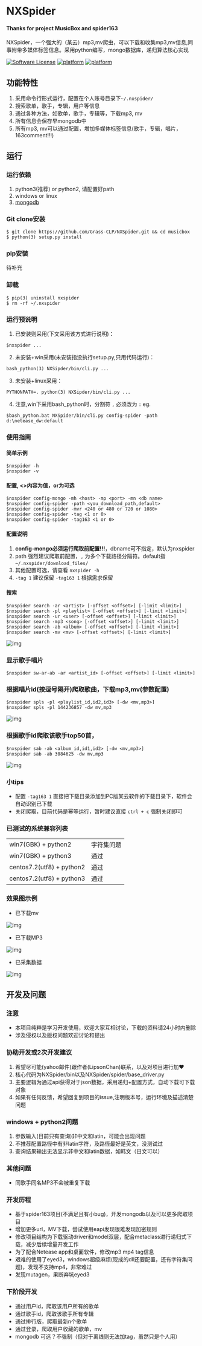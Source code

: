 NXSpider
=================


#### Thanks for project MusicBox and spider163

NXSpider，一个强大的（某云）mp3,mv爬虫，可以下载和收集mp3,mv信息,同事附带多媒体标签信息。采用python编写，mongo数据库，递归算法核心实现

[![Software License](https://img.shields.io/pypi/l/Django.svg)](LICENSE.md)
[![platform](https://img.shields.io/badge/python-2.7-green.svg)]()
[![platform](https://img.shields.io/badge/python-3.5-green.svg)]()

## 功能特性
1. 采用命令行形式运行，配置在个人账号目录下```~/.nxspider/```
2. 搜索歌单，歌手，专辑，用户等信息
3. 通过各种方法，如歌单，歌手，专辑等，下载mp3, mv
4. 所有信息会保存早mongodb中
5. 所有mp3, mv可以通过配置，增加多媒体标签信息(歌手，专辑，唱片，163comment!!!)

## 运行
### 运行依赖
1. python3(推荐) or python2, 请配置好path
2. windows or linux
3. [mongodb](https://docs.mongodb.com/manual/installation/)

### Git clone安装
    $ git clone https://github.com/Grass-CLP/NXSpider.git && cd musicbox
    $ python(3) setup.py install

### pip安装
待补充

### 卸载
    $ pip(3) uninstall nxspider
    $ rm -rf ~/.nxspider

### 运行预说明
1. 已安装则采用(下文采用该方式进行说明)：
```
$nxspider ...
```
2. 未安装+win采用(未安装指没执行setup.py,只用代码运行)：
```
bash_python(3) NXSipder/bin/cli.py ...
```
3. 未安装+linux采用：
```
PYTHONPATH=. python(3) NXSipder/bin/cli.py ...
```
4. 注意,win下采用bash_python时，分割符 ```,``` 必须改为 ```:``` eg.
```
$bash_python.bat NXSpider/bin/cli.py config-spider -path d:\netease_dw:default
```


### 使用指南
#### 简单示例
	$nxspider -h
	$nxspider -v

#### 配置, <>内容为值，or为可选
	$nxspider config-mongo -mh <host> -mp <port> -mn <db name>
	$nxspider config-spider -path <you_download_path,default> 
	$nxspider config-spider -mvr <240 or 480 or 720 or 1080>
	$nxspider config-spider -tag <1 or 0>
	$nxspider config-spider -tag163 <1 or 0>

#### 配置说明
1. **config-mongo必须运行爬取前配置!!!**，dbname可不指定，默认为nxspider
2. path 强烈建议爬取前配置，```,``` 为多个下载路径分隔符。default指```~/.nxspider/download_files/```
3. 其他配置可选，请查看 ```nxspider -h```
4. ```-tag 1``` 建议保留 ```-tag163 1``` 根据需求保留

#### 搜索
	$nxspider search -ar <artist> [-offset <offset>] [-limit <limit>]
	$nxspider search -pl <playlist> [-offset <offset>] [-limit <limit>]
	$nxspider search -ur <user> [-offset <offset>] [-limit <limit>]
	$nxspider search -mp3 <song> [-offset <offset>] [-limit <limit>]
	$nxspider search -ab <album> [-offset <offset>] [-limit <limit>]
	$nxspider search -mv <mv> [-offset <offset>] [-limit <limit>]

![img](img/search_ab.png)

### 显示歌手唱片
	$nxspider sw-ar-ab -ar <artist_id> [-offset <offset>] [-limit <limit>]

### 根据唱片id(按逗号隔开)爬取歌曲，下载mp3,mv(参数配置)
	$nxspider spls -pl <playlist_id,id2,id3> [-dw <mv,mp3>]
	$nxspider spls -pl 144236857 -dw mv,mp3

![img](img/spider_spls.png)

### 根据歌手id爬取该歌手top50首，
    $nxspider sab -ab <album_id,id1,id2> [-dw <mv,mp3>]
    $nxspider sab -ab 3084625 -dw mv,mp3

![img](img/sar-top-mp3.png)

### 小tips
- 配置 ```-tag163 1``` 直接把下载目录添加到PC版某云软件的下载目录下，软件会自动识别已下载
- 关闭爬取，目前代码是幂等运行，暂时建议直接 ```ctrl + c``` 强制关闭即可


### 已测试的系统兼容列表
<table>
	<tr> <td>win7(GBK) + python2</td> <td>字符集问题</td> </tr>
	<tr> <td>win7(GBK) + python3</td> <td>通过</td> </tr>
	<tr> <td>centos7.2(utf8) + python2</td> <td>通过</td> </tr>
	<tr> <td>centos7.2(utf8) + python3</td> <td>通过</td> </tr>
</table>

### 效果图示例
- 已下载mv

![img](img/mv_download.png)

- 已下载MP3

![img](img/mp3_download.png)

- 已采集数据

![img](img/mongodb_data.png)

## 开发及问题

### 注意
- 本项目纯粹是学习开发使用，欢迎大家互相讨论，下载的资料请24小时内删除
- 涉及侵权以及版权问题欢迎讨论和提出

### 协助开发或2次开发建议
1. 希望尽可能(yahoo邮件)跟作者(LipsonChan)联系，以及对项目进行加❤
2. 核心代码为NXSpider/bin以及NXSpider/spider/base_driver.py
3. 主要逻辑为通过api获得对于json数据，采用递归+配置方式，自动下载可下载对象
4. 如果有任何反馈，希望回复到项目的issue,注明版本号，运行环境及描述清楚问题

### windows + python2问题
1. 参数输入(目前只有查询)非中文和latin，可能会出现问题
2. 不推荐配置路径中有非latin字符，及路径最好是英文，没测试过
3. 查询结果输出无法显示非中文和latin数据，如韩文（日文可以）


### 其他问题
- 同歌手同名MP3不会被重复下载

### 开发历程
- 基于spider163项目(不满足且有小bug)，开发mongodb以及可以更多爬取项目
- 增加更多url，MV下载，尝试使用eapi发现很难发现加密规则
- 修改项目结构为下载驱动driver和model双层，配合metaclass进行递归式下载，减少后续增量开发工作
- 为了配合Netease app和桌面软件，修改mp3 mp4 tag信息
- 艰难的使用了eyed3，windows超级麻烦(现成的dll还要配置，还有字符集问题)，发现不支持mp4，非常难过
- 发现mutagen，果断弃坑eyed3

### 下阶段开发
- 通过用户id，爬取该用户所有的歌单
- 通过歌手id，爬取该歌手所有专辑
- 通过排行版，爬取最新n个歌单
- 通过登录，爬取用户收藏的歌单，mv
- mongodb 可选？不强制（但对于离线则无法加tag，虽然只是个人用）
